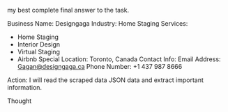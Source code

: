 my best complete final answer to the task.

Business Name: Designgaga
Industry: Home Staging
Services: 
- Home Staging
- Interior Design
- Virtual Staging
- Airbnb Special
Location: Toronto, Canada
Contact Info:
Email Address: [Gagan@designgaga.ca](mailto:Gagan@designgaga.ca)
Phone Number: +1 437 987 8666

Action: 
I will read the scraped data JSON data and extract important information.

Thought